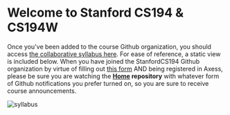 # Welcome to Stanford CS194 & CS194W

Once you've been added to the course Github organization, you should access [the collaborative syllabus here](https://github.com/StanfordCS194/Home/milestones).  For ease of reference, a static view is included below. When you have joined the StanfordCS194 Github organization by virtue of filling out [this form](https://docs.google.com/forms/d/e/1FAIpQLSe9WRbYft_jQno3EzIQ2igHAD_BW80xAHopaSoBuLvkjtGYjg/viewform?usp=sf_link) AND being registered in Axess, please be sure you are watching the **[Home](https://github.com/StanfordCS194/Home) repository** with whatever form of Github notifications you prefer turned on, so you are sure to receive course announcements.

<img src="1Spring2021_194Milestones.png" alt="syllabus" class="inline"/>
